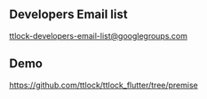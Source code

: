 ## Developers Email list
ttlock-developers-email-list@googlegroups.com


## Demo 
https://github.com/ttlock/ttlock_flutter/tree/premise


